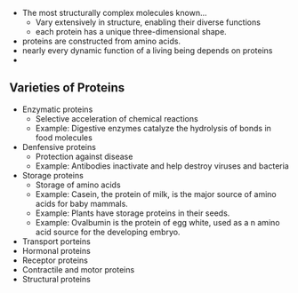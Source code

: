 - The most structurally complex molecules known...
	- Vary extensively in structure, enabling their diverse functions
	- each protein has a unique three-dimensional shape.
- proteins are constructed from amino acids.
- nearly every dynamic function of a living being depends on proteins
-
## Varieties of Proteins
- Enzymatic proteins
	- Selective acceleration of chemical reactions
	- Example: Digestive enzymes catalyze the hydrolysis of bonds in food molecules
- Denfensive proteins
	- Protection against disease
	- Example: Antibodies inactivate and help destroy viruses and bacteria
- Storage proteins
	- Storage of amino acids
	- Example: Casein, the protein of milk, is the major source of amino acids for baby mammals.
	- Example: Plants have storage proteins in their seeds.
	- Example: Ovalbumin is the protein of egg white, used as a n amino acid source for the developing embryo.
- Transport porteins
- Hormonal proteins
- Receptor proteins
- Contractile and motor proteins
- Structural proteins